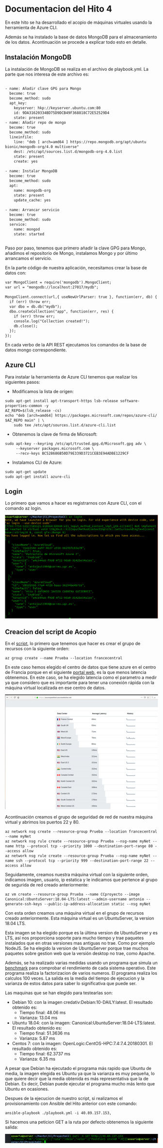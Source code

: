 # Documentacion del Hito 4

En este hito se ha desarrollado el acopio de máquinas virtuales usando la herramienta de Azure CLI.

Además se ha instalado la base de datos MongoDB para el almacenamiento de los datos. Acontinuación se procede a explicar todo esto en detalle.

## Instalación MongoDB

La instalación de MongoDB se realiza en el archivo de playbook.yml. La parte que nos interesa de este archivo es:

```

- name: Añadir clave GPG para Mongo
  become: true
  become_method: sudo
  apt_key:
    keyserver: hkp://keyserver.ubuntu.com:80
    id: 9DA31620334BD75D9DCB49F368818C72E52529D4
    state: present
- name: Añadir repo de mongo
  become: true
  become_method: sudo
  lineinfile:
    line: "deb [ arch=amd64 ] https://repo.mongodb.org/apt/ubuntu bionic/mongodb-org/4.0 multiverse"
    dest: /etc/apt/sources.list.d/mongodb-org-4.0.list
    state: present
    create: yes

- name: Instalar MongoDB
  become: true
  become_method: sudo
  apt:
    name: mongodb-org
    state: present
    update_cache: yes

- name: Arrancar servicio
  become: true
  become_method: sudo
  service:
    name: mongod
    state: started


```

Paso por paso, tenemos que primero añadir la clave GPG para Mongo, añadimos el repositorio de Mongo, instalamos Mongo y por último arrancamos el servicio.

En la parte código de nuestra aplicación, necesitamos crear la base de datos con:


```
var MongoClient = require('mongodb').MongoClient;
var url = "mongodb://localhost:27017/mydb";

MongoClient.connect(url,{ useNewUrlParser: true }, function(err, db) {
  if (err) throw err;
  var dbo = db.db("mydb");
  dbo.createCollection("app", function(err, res) {
    if (err) throw err;
    console.log("Collection created!");
    db.close();
  });
});

```
En cada verbo de la API REST ejecutamos los comandos de la base de datos mongo correspondiente.

## Azure CLI


Para instalar la herramienta de Azure CLI tenemos que realizar los siguientes pasos:

* Modificamos la lista de origen:

```
sudo apt-get install apt-transport-https lsb-release software-properties-common -y
AZ_REPO=$(lsb_release -cs)
echo "deb [arch=amd64] https://packages.microsoft.com/repos/azure-cli/ $AZ_REPO main" | \
    sudo tee /etc/apt/sources.list.d/azure-cli.list

```

* Obtenemos la clave de firma de Microsoft:

```
sudo apt-key --keyring /etc/apt/trusted.gpg.d/Microsoft.gpg adv \
     --keyserver packages.microsoft.com \
     --recv-keys BC528686B50D79E339D3721CEB3E94ADBE1229CF
```

* Instalamos CLI de Azure:

```
sudo apt-get update
sudo apt-get install azure-cli

```

## Login

Lo primero que vamos a hacer es registrarnos con Azure CLI, con el comando az login.

![alt text](./img/login.png)

## Creacion del script de Acopio

En el [script](./../acopio.sh), lo primero que tenemos que hacer es crear el grupo de recursos con la siguiente orden:

```
az group create --name Prueba --location francecentral

```
En este caso hemos elegido el centro de datos que tiene azure en el centro de Francia porque en el siguiente [portal web](https://azurespeedtest.azurewebsites.net/), es la que menos latencia obtenemos. En este caso, se ha elegido latencia como el parametro a medir ya que considero que es importante para tener una conexión rápida con la máquina virtual localizada en ese centro de datos.

![alt text](./img/rendimiento.png)

Acontinuación creamos el grupo de seguridad de red de nuestra máquina virtual y abrimos los puertos 22 y 80.

```
az network nsg create --resource-group Prueba --location francecentral --name myNet
az network nsg rule create --resource-group Prueba --nsg-name myNet --name http --protocol tcp --priority 1000 --destination-port-range 80 --access allow
az network nsg rule create --resource-group Prueba --nsg-name myNet --name ssh --protocol tcp --priority 999 --destination-port-range 22 --access allow

```

Seguidamente, creamos nuestra máquina virtual con la siguiente orden, indicamos imagen, usuario, ip estatica y le indicamos que pertence al grupo de segurida de red creado anteriormente:

```
az vm create --resource-group Prueba --name CCproyecto --image Canonical:UbuntuServer:18.04-LTS:latest --admin-username antonio --generate-ssh-keys --public-ip-address-allocation static --nsg myNet

```
Con esta orden creamos una máquina virtual en el grupo de recursos creado anteriormente. Esta máquina virtual es un UbuntuServer, la version 18.04 LTS.

Esta imagen se ha elegido porque es la última version de UbuntuServer y es LTS, así nos proporciona soporte para mucho tiempo y trae paquetes instalados que en otras versiones mas antiguas no trae. Como por ejemplo NodeJS. Se ha elegido la version de UbuntuServer porque trae muchos paquetes sobre gestion web que la versión desktop no trae, como Apache.

Además, se ha realizado varias medidas usando un programa que simula un [benchmark](./../fact.java) para comprobar el rendimiento de cada sistema operativo. Este programa realiza la factorizacion de varios numeros. El programa realiza los calculos 100 veces. La salida es la media del tiempo de ejecucion y la varianza de estos datos para saber lo significativa que puede ser.

Las maquinas que se han elegido para testearlas son:


* Debian 10: con la imagen credativ:Debian:10-DAILY:latest. El resultado obtenido es:
  * Tiempo final: 48.06 ms
  * Varianza: 13.04 ms
* Ubuntu 18.04: con la imagen: Canonical:UbuntuServer:18.04-LTS:latest. El resultado obtenido es:
  * Tiempo final: 51.3636 ms
  * Varianza: 5.87 ms
* Centos 7: con la imagen: OpenLogic:CentOS-HPC:7.4:7.4.20180301. El resultado obtenido es:
  * Tiempo final: 62.3737 ms
  * Varianza: 6.35 ms

A pesar que Debian ha ejecutado el programa más rapido que Ubuntu de media, la imagen elegida es Ubuntu ya que la varianza es muy pequeña, lo que quiere decir que la media obtenida es más representativa que la de Debian. Es decir, Debian puede ejecutar el programa mucho más lento que Ubuntu en ocasiones.


Despues de la ejecucion de nuestro script, si realizamos el provisionamiento con Ansible del Hito anterior con este comando:
```
ansible-playbook ./playbook.yml -i 40.89.157.153,

```
Si hacemos una peticion GET a la ruta por defecto obtenemos la siguiente salida:

![alt text](./img/salida.png)
